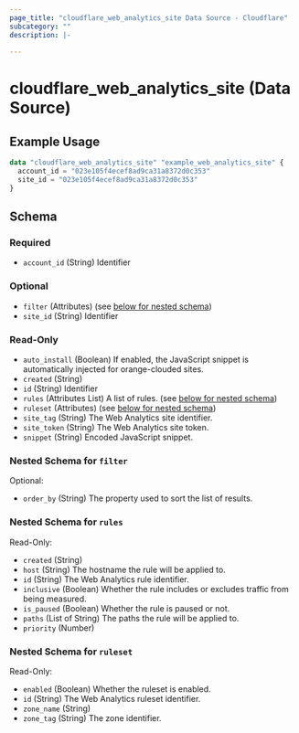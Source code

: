 ```yaml
---
page_title: "cloudflare_web_analytics_site Data Source - Cloudflare"
subcategory: ""
description: |-
  
---
```


# cloudflare_web_analytics_site (Data Source)



## Example Usage

```terraform
data "cloudflare_web_analytics_site" "example_web_analytics_site" {
  account_id = "023e105f4ecef8ad9ca31a8372d0c353"
  site_id = "023e105f4ecef8ad9ca31a8372d0c353"
}
```

<!-- schema generated by tfplugindocs -->
## Schema

### Required

- `account_id` (String) Identifier

### Optional

- `filter` (Attributes) (see [below for nested schema](#nestedatt--filter))
- `site_id` (String) Identifier

### Read-Only

- `auto_install` (Boolean) If enabled, the JavaScript snippet is automatically injected for orange-clouded sites.
- `created` (String)
- `id` (String) Identifier
- `rules` (Attributes List) A list of rules. (see [below for nested schema](#nestedatt--rules))
- `ruleset` (Attributes) (see [below for nested schema](#nestedatt--ruleset))
- `site_tag` (String) The Web Analytics site identifier.
- `site_token` (String) The Web Analytics site token.
- `snippet` (String) Encoded JavaScript snippet.

<a id="nestedatt--filter"></a>
### Nested Schema for `filter`

Optional:

- `order_by` (String) The property used to sort the list of results.


<a id="nestedatt--rules"></a>
### Nested Schema for `rules`

Read-Only:

- `created` (String)
- `host` (String) The hostname the rule will be applied to.
- `id` (String) The Web Analytics rule identifier.
- `inclusive` (Boolean) Whether the rule includes or excludes traffic from being measured.
- `is_paused` (Boolean) Whether the rule is paused or not.
- `paths` (List of String) The paths the rule will be applied to.
- `priority` (Number)


<a id="nestedatt--ruleset"></a>
### Nested Schema for `ruleset`

Read-Only:

- `enabled` (Boolean) Whether the ruleset is enabled.
- `id` (String) The Web Analytics ruleset identifier.
- `zone_name` (String)
- `zone_tag` (String) The zone identifier.


